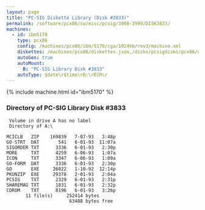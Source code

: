 ```yaml
---
layout: page
title: "PC-SIG Diskette Library (Disk #3833)"
permalink: /software/pcx86/sw/misc/pcsig/3000-3999/DISK3833/
machines:
  - id: ibm5170
    type: pcx86
    config: /machines/pcx86/ibm/5170/cga/1024kb/rev3/machine.xml
    diskettes: /machines/pcx86/diskettes.json,/disks/pcsigdisks/pcx86/diskettes.json
    autoGen: true
    autoMount:
      B: "PC-SIG Library Disk #3833"
    autoType: $date\r$time\rB:\rDIR\r
---
```


{% include machine.html id="ibm5170" %}

### Directory of PC-SIG Library Disk #3833

     Volume in drive A has no label
     Directory of A:\

    MCICLB   ZIP    169839   7-07-93   3:48p
    GO-STRT  DAT       541   6-01-93  11:07a
    SIGORDER TXT      3336   6-01-93   2:30p
    MORE     TXT      4259   6-06-93   1:07a
    ICON     TXT      3347   6-06-93   1:09a
    GO-FORM  DAT      3336   6-01-93   2:30p
    GO       EXE     26022   1-10-92  12:14p
    PKUNZIP  EXE     29378   2-01-93   2:04a
    PCSIG    TXT      2329   6-01-93   2:31p
    SHAREMAG TXT      1831   6-01-93   2:32p
    CDROM    TXT      8196   6-01-93   3:26p
           11 file(s)     252414 bytes
                           63488 bytes free
